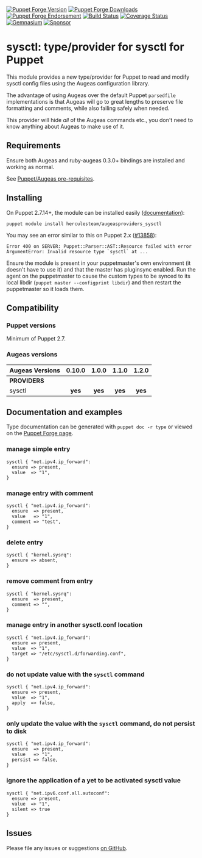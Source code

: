 [![Puppet Forge Version](http://img.shields.io/puppetforge/v/herculesteam/augeasproviders_sysctl.svg)](https://forge.puppetlabs.com/herculesteam/augeasproviders_sysctl)
[![Puppet Forge Downloads](http://img.shields.io/puppetforge/dt/herculesteam/augeasproviders_sysctl.svg)](https://forge.puppetlabs.com/herculesteam/augeasproviders_sysctl)
[![Puppet Forge Endorsement](https://img.shields.io/puppetforge/e/herculesteam/augeasproviders_sysctl.svg)](https://forge.puppetlabs.com/herculesteam/augeasproviders_sysctl)
[![Build Status](https://img.shields.io/travis/hercules-team/augeasproviders_sysctl/master.svg)](https://travis-ci.org/hercules-team/augeasproviders_sysctl)
[![Coverage Status](https://img.shields.io/coveralls/hercules-team/augeasproviders_sysctl.svg)](https://coveralls.io/r/hercules-team/augeasproviders_sysctl)
[![Gemnasium](https://img.shields.io/gemnasium/hercules-team/augeasproviders_sysctl.svg)](https://gemnasium.com/hercules-team/augeasproviders_sysctl)
[![Sponsor](https://img.shields.io/badge/%E2%99%A5-Sponsor-hotpink.svg)](https://github.com/sponsors/raphink)


# sysctl: type/provider for sysctl for Puppet

This module provides a new type/provider for Puppet to read and modify sysctl
config files using the Augeas configuration library.

The advantage of using Augeas over the default Puppet `parsedfile`
implementations is that Augeas will go to great lengths to preserve file
formatting and comments, while also failing safely when needed.

This provider will hide *all* of the Augeas commands etc., you don't need to
know anything about Augeas to make use of it.

## Requirements

Ensure both Augeas and ruby-augeas 0.3.0+ bindings are installed and working as
normal.

See [Puppet/Augeas pre-requisites](http://docs.puppetlabs.com/guides/augeas.html#pre-requisites).

## Installing

On Puppet 2.7.14+, the module can be installed easily ([documentation](http://docs.puppetlabs.com/puppet/latest/reference/modules_installing.html)):

    puppet module install herculesteam/augeasproviders_sysctl

You may see an error similar to this on Puppet 2.x ([#13858](http://projects.puppetlabs.com/issues/13858)):

    Error 400 on SERVER: Puppet::Parser::AST::Resource failed with error ArgumentError: Invalid resource type `sysctl` at ...

Ensure the module is present in your puppetmaster's own environment (it doesn't
have to use it) and that the master has pluginsync enabled.  Run the agent on
the puppetmaster to cause the custom types to be synced to its local libdir
(`puppet master --configprint libdir`) and then restart the puppetmaster so it
loads them.

## Compatibility

### Puppet versions

Minimum of Puppet 2.7.

### Augeas versions

Augeas Versions           | 0.10.0  | 1.0.0   | 1.1.0   | 1.2.0   |
:-------------------------|:-------:|:-------:|:-------:|:-------:|
**PROVIDERS**             |
sysctl                    | **yes** | **yes** | **yes** | **yes** |

## Documentation and examples

Type documentation can be generated with `puppet doc -r type` or viewed on the
[Puppet Forge page](http://forge.puppetlabs.com/herculesteam/augeasproviders_sysctl).


### manage simple entry

    sysctl { "net.ipv4.ip_forward":
      ensure => present,
      value  => "1",
    }

### manage entry with comment

    sysctl { "net.ipv4.ip_forward":
      ensure  => present,
      value   => "1",
      comment => "test",
    }

### delete entry

    sysctl { "kernel.sysrq":
      ensure => absent,
    }

### remove comment from entry

    sysctl { "kernel.sysrq":
      ensure  => present,
      comment => "",
    }

### manage entry in another sysctl.conf location

    sysctl { "net.ipv4.ip_forward":
      ensure => present,
      value  => "1",
      target => "/etc/sysctl.d/forwarding.conf",
    }

### do not update value with the `sysctl` command

    sysctl { "net.ipv4.ip_forward":
      ensure => present,
      value  => "1",
      apply  => false,
    }

### only update the value with the `sysctl` command, do not persist to disk

    sysctl { "net.ipv4.ip_forward":
      ensure  => present,
      value   => "1",
      persist => false,
    }

### ignore the application of a yet to be activated sysctl value

    sysctl { "net.ipv6.conf.all.autoconf":
      ensure => present,
      value  => "1",
      silent => true
    }

## Issues

Please file any issues or suggestions [on GitHub](https://github.com/hercules-team/augeasproviders_sysctl/issues).
